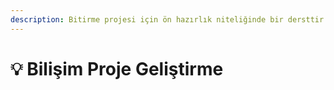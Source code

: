 ```yaml
---
description: Bitirme projesi için ön hazırlık niteliğinde bir dersttir.
---
```


# 💡 Bilişim Proje Geliştirme

